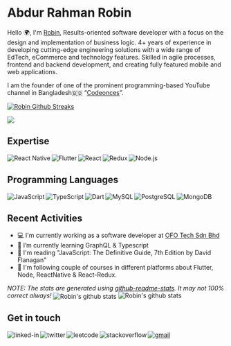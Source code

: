# Abdur Rahman Robin
Hello 🌍, I'm [Robin](https://devrobin.vercel.app/), Results-oriented software developer with a focus on the design and implementation of business logic. 4+ years of experience in developing cutting-edge engineering solutions with a wide range of EdTech, eCommerce and technology features. Skilled in agile processes, frontend and backend development, and creating fully featured mobile and web applications.

I am the founder of one of the prominent programming-based YouTube channel in Bangladesh🇧🇩 “[Codeonces](https://youtube.com/c/Codeonces)”.

[![Robin Github Streaks](https://github-readme-streak-stats.herokuapp.com/?user=robin3317&fire=eb1b0c&ring=eb1b0c&currStreakLabel=eb1b0c)](https://robinrahman.me)

![](https://komarev.com/ghpvc/?username=robin3317&label=Profile+Views&color=yellowgreen)

## Expertise
<img align="left" alt="React Native" src="https://img.shields.io/badge/react_native-%2361DAFB.svg?style=for-the-badge&logo=react&logoColor=%23ffffff"/>
<img align="left" alt="Flutter" src="https://img.shields.io/badge/Flutter-02569B?style=for-the-badge&logo=flutter&logoColor=white" />
<img align="left" alt="React" src="https://img.shields.io/badge/React-20232A?style=for-the-badge&logo=react&logoColor=61DAFB"/>
<img align="left" alt="Redux" src="https://img.shields.io/badge/Redux-593D88?style=for-the-badge&logo=redux&logoColor=white"/>
<img alt="Node.js" src="https://img.shields.io/badge/Node.js-43853D?style=for-the-badge&logo=node.js&logoColor=white"/>

## Programming Languages
<img align="left" alt="JavaScript" src="https://img.shields.io/badge/JavaScript-F7DF1E?style=for-the-badge&logo=javascript&logoColor=black"/>
<img align="left" alt="TypeScript" src="https://img.shields.io/badge/TypeScript-007ACC?style=for-the-badge&logo=typescript&logoColor=white"/>
<img align="left" alt="Dart" src="https://img.shields.io/badge/Dart-0175C2?style=for-the-badge&logo=dart&logoColor=white"/>
<img align="left" alt="MySQL" src="https://img.shields.io/badge/MySQL-00000F?style=for-the-badge&logo=mysql&logoColor=white"/>
<img align="left" alt="PostgreSQL" src="https://img.shields.io/badge/PostgreSQL-316192?style=for-the-badge&logo=postgresql&logoColor=white"/>
<img alt="MongoDB" src="https://img.shields.io/badge/MongoDB-4EA94B?style=for-the-badge&logo=mongodb&logoColor=white" />

## Recent Activities
- 💻  I'm currently working as a software developer at [OFO Tech Sdn Bhd](https://www.ofo.my/)
- 🌱  I’m currently learning GraphQL & Typescript
- 📖  I'm reading "JavaScript: The Definitive Guide, 7th Edition by David Flanagan"
- 🎥  I'm following couple of courses in different platforms about Flutter, Node, ReactNative & React-Redux.

*NOTE: The stats are generated using [github-readme-stats](https://github.com/anuraghazra/github-readme-stats). It may not 100% correct always!*
<a><img align="center" src="https://github-readme-stats.vercel.app/api?username=robin3317&show_icons=true&theme=radical&line_height=27" alt="Robin's github stats" /></a>
<a><img align="top" src="https://github-readme-stats.vercel.app/api/top-langs/?username=robin3317&theme=radical&hide_langs_below=1&layout=compact" alt="Robin's github stats" /></a>

## Get in touch
<a href="https://www.linkedin.com/in/robin4java/" target="_blank">
  <img align="left" alt="linked-in" src="https://img.shields.io/badge/LinkedIn-0077B5?style=for-the-badge&logo=linkedin&logoColor=white" />
</a>
<a href="https://twitter.com/robin4java" target="_blank">
  <img align="left" alt="twitter" src="https://img.shields.io/badge/twitter-%231DA1F2.svg?&style=for-the-badge&logo=twitter&logoColor=white" />
</a>
<a href="https://leetcode.com/robin_rahman/" target="_blank">
  <img align="left" alt="leetcode" src="https://img.shields.io/badge/-LeetCode-FFA116?style=for-the-badge&logo=LeetCode&logoColor=black" />
</a>
<a href="https://stackoverflow.com/users/7387089/robin" target="_blank">
  <img align="left" alt="stackoverflow" src="https://img.shields.io/badge/Stack_Overflow-FE7A16?style=for-the-badge&logo=stack-overflow&logoColor=white" />
</a>
<a href="mailto:abdurrahmanrobin47@gmail.com" target="_blank">
  <img alt="gmail" src="https://img.shields.io/badge/Gmail-D14836?style=for-the-badge&logo=gmail&logoColor=white" />
</a>
